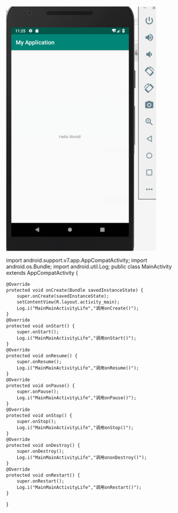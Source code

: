 ![截图1](photo1.png)

import android.support.v7.app.AppCompatActivity;
import android.os.Bundle;
import android.util.Log;
public class MainActivity extends AppCompatActivity {
	
    @Override
    protected void onCreate(Bundle savedInstanceState) {
        super.onCreate(savedInstanceState);
        setContentView(R.layout.activity_main);
        Log.i("MainMainActivityLife","调用onCreate()");
    }
    @Override
    protected void onStart() {
        super.onStart();
        Log.i("MainMainActivityLife","调用onStart()");
    }
    @Override
    protected void onResume() {
        super.onResume();
        Log.i("MainMainActivityLife","调用onResume()");
    }
    @Override
    protected void onPause() {
        super.onPause();
        Log.i("MainMainActivityLife","调用onPause()");
    }
    @Override
    protected void onStop() {
        super.onStop();
        Log.i("MainMainActivityLife","调用onStop()");
    }
    @Override
    protected void onDestroy() {
        super.onDestroy();
        Log.i("MainMainActivityLife","调用ononDestroy()");
    }
    @Override
    protected void onRestart() {
        super.onRestart();
        Log.i("MainMainActivityLife","调用onRestart()");
    }
}





